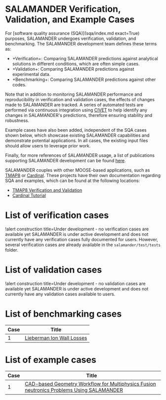 # SALAMANDER Verification, Validation, and Example Cases

For [software quality assurance (SQA)](sqa/index.md exact=True) purposes, SALAMANDER undergoes verification, validation, and benchmarking. The SALAMANDER development team defines these terms as:

- +Verification+: Comparing SALAMANDER predictions against analytical solutions in different conditions, which are often simple cases.
- +Validation+: Comparing SALAMANDER predictions against experimental data.
- +Benchmarking+: Comparing SALAMANDER predictions against other codes.

Note that in addition to monitoring SALAMANDER performance and reproducibility in verification and validation cases, the effects of changes made to SALAMANDER are tracked. A series of automated tests are performed via continuous integration using [CIVET](https://civet.inl.gov/repo/1108) to help identify any changes in SALAMANDER's predictions, therefore ensuring stability and robustness.

Example cases have also been added, independent of the SQA cases shown below, which showcase existing SALAMANDER capabilities and demonstrate potential applications. In all cases, the existing input files should allow users to leverage prior work.

Finally, for more references of SALAMANDER usage, a list of publications supporting SALAMANDER development can be found [here](publications.md).

SALAMANDER couples with other MOOSE-based applications, such as [TMAP8](https://mooseframework.inl.gov/tmap8) or [Cardinal](https://cardinal.cels.anl.gov/). These projects have their own documentation regarding SQA and examples, which can be found at the following locations:

- [TMAP8 Verification and Validation](https://mooseframework.inl.gov/tmap8/verification_and_validation)
- [Cardinal Tutorial](https://cardinal.cels.anl.gov/tutorials/index.html)

# List of verification cases

!alert construction title=Under development - no verification cases are available yet
SALAMANDER is under active development and does not currently have any verification cases fully documented for users.
However, several verification cases are already available in the `salamander/test/tests` folder.

# List of validation cases

!alert construction title=Under development - no validation cases are available yet
SALAMANDER is under active development and does not currently have any validation cases available to users.

# List of benchmarking cases

| Case    | Title                                                                              |
| ------- | ---------------------------------------------------------------------------------- |
| 1 | [Lieberman Ion Wall Losses](lieberman.md) |




# List of example cases

| Case    | Title                                                                              |
| ------- | ---------------------------------------------------------------------------------- |
| 1 | [CAD-based Geometry Workflow for Multiphysics Fusion neutronics Problems Using SALAMANDER](cad_workflow.md) |
